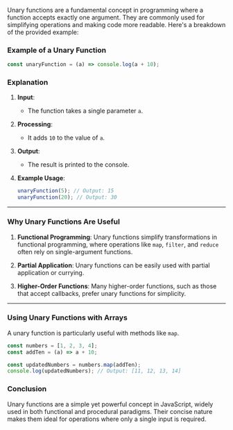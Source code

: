 Unary functions are a fundamental concept in programming where a function accepts exactly one argument. They are commonly used for simplifying operations and making code more readable. Here's a breakdown of the provided example:

### **Example of a Unary Function**

```javascript
const unaryFunction = (a) => console.log(a + 10); 
```

### **Explanation**

1. **Input**:
   - The function takes a single parameter `a`.

2. **Processing**:
   - It adds `10` to the value of `a`.

3. **Output**:
   - The result is printed to the console.

4. **Example Usage**:
   ```javascript
   unaryFunction(5); // Output: 15
   unaryFunction(20); // Output: 30
   ```

---

### **Why Unary Functions Are Useful**

1. **Functional Programming**:
   Unary functions simplify transformations in functional programming, where operations like `map`, `filter`, and `reduce` often rely on single-argument functions.

2. **Partial Application**:
   Unary functions can be easily used with partial application or currying.

3. **Higher-Order Functions**:
   Many higher-order functions, such as those that accept callbacks, prefer unary functions for simplicity.

---

### **Using Unary Functions with Arrays**

A unary function is particularly useful with methods like `map`.

```javascript
const numbers = [1, 2, 3, 4];
const addTen = (a) => a + 10;

const updatedNumbers = numbers.map(addTen); 
console.log(updatedNumbers); // Output: [11, 12, 13, 14]
```

### **Conclusion**

Unary functions are a simple yet powerful concept in JavaScript, widely used in both functional and procedural paradigms. Their concise nature makes them ideal for operations where only a single input is required.